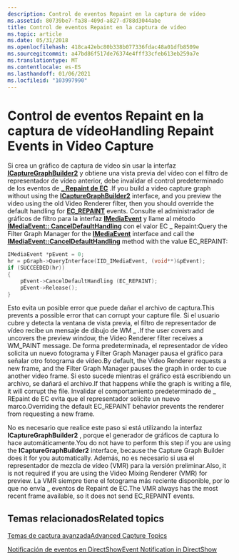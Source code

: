 ```yaml
---
description: Control de eventos Repaint en la captura de vídeo
ms.assetid: 80739be7-fa38-409d-a827-d788d3044abe
title: Control de eventos Repaint en la captura de vídeo
ms.topic: article
ms.date: 05/31/2018
ms.openlocfilehash: 418ca42ebc80b338b077336fdac48a01dfb8509e
ms.sourcegitcommit: a47bd86f517de76374e4fff33cfeb613eb259a7e
ms.translationtype: MT
ms.contentlocale: es-ES
ms.lasthandoff: 01/06/2021
ms.locfileid: "103997990"
---
```

# <a name="handling-repaint-events-in-video-capture"></a><span data-ttu-id="5ee72-103">Control de eventos Repaint en la captura de vídeo</span><span class="sxs-lookup"><span data-stu-id="5ee72-103">Handling Repaint Events in Video Capture</span></span>

<span data-ttu-id="5ee72-104">Si crea un gráfico de captura de vídeo sin usar la interfaz [**ICaptureGraphBuilder2**](/windows/desktop/api/Strmif/nn-strmif-icapturegraphbuilder2) y obtiene una vista previa del vídeo con el filtro de representador de vídeo anterior, debe invalidar el control predeterminado de los eventos de [**\_ Repaint de EC**](ec-repaint.md) .</span><span class="sxs-lookup"><span data-stu-id="5ee72-104">If you build a video capture graph without using the [**ICaptureGraphBuilder2**](/windows/desktop/api/Strmif/nn-strmif-icapturegraphbuilder2) interface, and you preview the video using the old Video Renderer filter, then you should override the default handling for [**EC\_REPAINT**](ec-repaint.md) events.</span></span> <span data-ttu-id="5ee72-105">Consulte el administrador de gráficos de filtro para la interfaz [**IMediaEvent**](/windows/desktop/api/Control/nn-control-imediaevent) y llame al método [**IMediaEvent:: CancelDefaultHandling**](/windows/desktop/api/Control/nf-control-imediaevent-canceldefaulthandling) con el valor EC \_ Repaint:</span><span class="sxs-lookup"><span data-stu-id="5ee72-105">Query the Filter Graph Manager for the [**IMediaEvent**](/windows/desktop/api/Control/nn-control-imediaevent) interface and call the [**IMediaEvent::CancelDefaultHandling**](/windows/desktop/api/Control/nf-control-imediaevent-canceldefaulthandling) method with the value EC\_REPAINT:</span></span>


```C++
IMediaEvent *pEvent = 0;
hr = pGraph->QueryInterface(IID_IMediaEvent, (void**)&pEvent);
if (SUCCEEDED(hr))
{
    pEvent->CancelDefaultHandling (EC_REPAINT);
    pEvent->Release();
}
```



<span data-ttu-id="5ee72-106">Esto evita un posible error que puede dañar el archivo de captura.</span><span class="sxs-lookup"><span data-stu-id="5ee72-106">This prevents a possible error that can corrupt your capture file.</span></span> <span data-ttu-id="5ee72-107">Si el usuario cubre y detecta la ventana de vista previa, el filtro de representador de vídeo recibe un mensaje de dibujo de WM \_ .</span><span class="sxs-lookup"><span data-stu-id="5ee72-107">If the user covers and uncovers the preview window, the Video Renderer filter receives a WM\_PAINT message.</span></span> <span data-ttu-id="5ee72-108">De forma predeterminada, el representador de vídeo solicita un nuevo fotograma y Filter Graph Manager pausa el gráfico para señalar otro fotograma de vídeo.</span><span class="sxs-lookup"><span data-stu-id="5ee72-108">By default, the Video Renderer requests a new frame, and the Filter Graph Manager pauses the graph in order to cue another video frame.</span></span> <span data-ttu-id="5ee72-109">Si esto sucede mientras el gráfico está escribiendo un archivo, se dañará el archivo.</span><span class="sxs-lookup"><span data-stu-id="5ee72-109">If that happens while the graph is writing a file, it will corrupt the file.</span></span> <span data-ttu-id="5ee72-110">Invalidar el comportamiento predeterminado de \_ REpaint de EC evita que el representador solicite un nuevo marco.</span><span class="sxs-lookup"><span data-stu-id="5ee72-110">Overriding the default EC\_REPAINT behavior prevents the renderer from requesting a new frame.</span></span>

<span data-ttu-id="5ee72-111">No es necesario que realice este paso si está utilizando la interfaz **ICaptureGraphBuilder2** , porque el generador de gráficos de captura lo hace automáticamente.</span><span class="sxs-lookup"><span data-stu-id="5ee72-111">You do not have to perform this step if you are using the **ICaptureGraphBuilder2** interface, because the Capture Graph Builder does it for you automatically.</span></span> <span data-ttu-id="5ee72-112">Además, no es necesario si usa el representador de mezcla de vídeo (VMR) para la versión preliminar.</span><span class="sxs-lookup"><span data-stu-id="5ee72-112">Also, it is not required if you are using the Video Mixing Renderer (VMR) for preview.</span></span> <span data-ttu-id="5ee72-113">La VMR siempre tiene el fotograma más reciente disponible, por lo que no envía \_ eventos de Repaint de EC.</span><span class="sxs-lookup"><span data-stu-id="5ee72-113">The VMR always has the most recent frame available, so it does not send EC\_REPAINT events.</span></span>

## <a name="related-topics"></a><span data-ttu-id="5ee72-114">Temas relacionados</span><span class="sxs-lookup"><span data-stu-id="5ee72-114">Related topics</span></span>

<dl> <dt>

[<span data-ttu-id="5ee72-115">Temas de captura avanzada</span><span class="sxs-lookup"><span data-stu-id="5ee72-115">Advanced Capture Topics</span></span>](advanced-capture-topics.md)
</dt> <dt>

[<span data-ttu-id="5ee72-116">Notificación de eventos en DirectShow</span><span class="sxs-lookup"><span data-stu-id="5ee72-116">Event Notification in DirectShow</span></span>](event-notification-in-directshow.md)
</dt> </dl>

 

 



